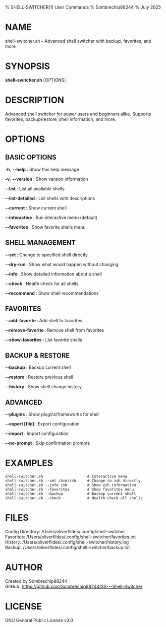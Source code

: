 % SHELL-SWITCHER(1) User Commands
% Sombrechip88244
% July 2025

# NAME
shell-switcher.sh – Advanced shell switcher with backup, favorites, and more

# SYNOPSIS
**shell-switcher.sh** [OPTIONS]

# DESCRIPTION
Advanced shell switcher for power users and beginners alike. Supports favorites, backup/restore, shell information, and more.

# OPTIONS

## BASIC OPTIONS
**-h**, **--help**
:   Show this help message

**-v**, **--version**
:   Show version information

**--list**
:   List all available shells

**--list-detailed**
:   List shells with descriptions

**--current**
:   Show current shell

**--interactive**
:   Run interactive menu (default)

**--favorites**
:   Show favorite shells menu

## SHELL MANAGEMENT
**--set <shell>**
:   Change to specified shell directly

**--dry-run <shell>**
:   Show what would happen without changing

**--info <shell>**
:   Show detailed information about a shell

**--check**
:   Health check for all shells

**--recommend**
:   Show shell recommendations

## FAVORITES
**--add-favorite <shell>**
:   Add shell to favorites

**--remove-favorite <shell>**
:   Remove shell from favorites

**--show-favorites**
:   List favorite shells

## BACKUP & RESTORE
**--backup**
:   Backup current shell

**--restore**
:   Restore previous shell

**--history**
:   Show shell change history

## ADVANCED
**--plugins <shell>**
:   Show plugins/frameworks for shell

**--export [file]**
:   Export configuration

**--import <file>**
:   Import configuration

**--no-prompt**
:   Skip confirmation prompts

# EXAMPLES
```
shell-switcher.sh                    # Interactive menu
shell-switcher.sh --set /bin/zsh     # Change to zsh directly
shell-switcher.sh --info zsh         # Show zsh information
shell-switcher.sh --favorites        # Show favorites menu
shell-switcher.sh --backup           # Backup current shell
shell-switcher.sh --check            # Health check all shells
```

# FILES

Config Directory: /Users/oliverfildes/.config/shell-switcher  
Favorites:       /Users/oliverfildes/.config/shell-switcher/favorites.txt  
History:         /Users/oliverfildes/.config/shell-switcher/history.log  
Backup:          /Users/oliverfildes/.config/shell-switcher/backup.txt  

# AUTHOR
Created by Sombrechip88244  
GitHub: <https://github.com/Sombrechip88244/SS---Shell-Switcher>

# LICENSE
GNU General Public License v3.0
